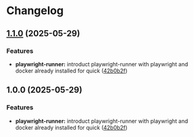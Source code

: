 # Changelog

## [1.1.0](https://github.com/ecoma-io/application/compare/playwright-runner@v1.0.0...playwright-runner@v1.1.0) (2025-05-29)


### Features

* **playwright-runner:** introduct playwright-runner with playwright and docker already installed for quick ([42b0b2f](https://github.com/ecoma-io/application/commit/42b0b2f30585e4f3069dbdf1ac385329a07f05a3))

## 1.0.0 (2025-05-29)


### Features

* **playwright-runner:** introduct playwright-runner with playwright and docker already installed for quick ([42b0b2f](https://github.com/ecoma-io/application/commit/42b0b2f30585e4f3069dbdf1ac385329a07f05a3))
